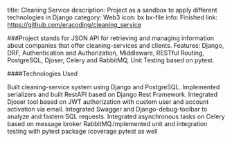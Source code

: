 title: Cleaning Service
description: Project as a sandbox to apply different technologies in Django
category: Web3
icon: bx bx-file
info: Finished
link: https://github.com/eracoding/cleaning_service

###Project stands for
JSON API for retrieving and managing information about companies that offer cleaning-services and clients. Features:
Django, DRF, Authentication and Authorization, Middleware, RESTful Routing, PostgreSQL, Djoser, Celery
and RabbitMQ, Unit Testing based on pytest.

####Technologies Used

Built cleaning-service system using Django and PostgreSQL. Implemented serializers and built RestAPI based on Django Rest Framework. Integrated Djoser tool based on JWT authorization with custom user and account activation via email. Integrated Swagger and Django-debug-toolbar to analyze and fastern SQL requests. Integrated asynchronous tasks on Celery based on message broker RabbitMQ.Implemented unit and integration testing with pytest package (coverage pytest as well
